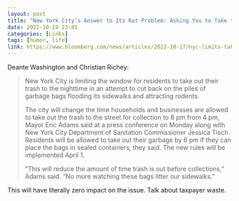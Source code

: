 ```yaml
---
layout: post
title: "New York City’s Answer to Its Rat Problem: Asking You to Take the Trash Out Later"
date: 2022-10-19 23:45
categories: [Links]
tags: [humor, life]
link: https://www.bloomberg.com/news/articles/2022-10-17/nyc-limits-taking-out-trash-to-nighttime-as-rat-complaints-soar?srnd=premium&leadSource=uverify%20wall&utm_source=substack&utm_medium=email
---
```


Deante Washington and Christian Richey:

>New York City is limiting the window for residents to take out their trash to the nighttime in an attempt to cut back on the piles of garbage bags flooding its sidewalks and attracting rodents.
>
>The city will change the time households and businesses are allowed to take out the trash to the street for collection to 8 pm from 4 pm, Mayor Eric Adams said at a press conference on Monday along with New York City Department of Sanitation Commissioner Jessica Tisch. Residents will be allowed to take out their garbage by 6 pm if they can place the bags in sealed containers, they said. The new rules will be implemented April 1.
>
>“This will reduce the amount of time trash is out before collections,” Adams said. “No more watching these bags litter our sidewalks.”

This will have literally zero impact on the issue. Talk about taxpayer waste.
